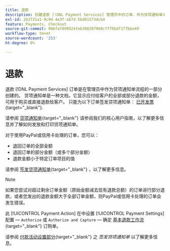 ```yaml
---
title: 退款
description: 创建退款 [!DNL Payment Services] 管理员中的订单，作为贷项通知单流程的一部分。
exl-id: 2b3721a1-9c9d-4e3f-ab7d-5bd61573dcb4
feature: Payments, Checkout
source-git-commit: 90bfa7099924feb308397960cff76bdf177bbe49
workflow-type: tm+mt
source-wordcount: '253'
ht-degree: 0%

---
```


# 退款

退款 [!DNL Payment Services] 订单是在管理员中作为贷项通知单流程的一部分创建的。 贷项通知单是一种文档，它显示应付给客户的全部或部分退款的金额，可用于购买或直接退款给客户。 只能为以下订单签发贷项通知单： [已开发票](https://docs.magento.com/user-guide/sales/invoice-create.html){target="_blank"}.

请参阅 [贷项通知单](https://docs.magento.com/user-guide/sales/credit-memos.html){target="_blank"} 请参阅我们的核心用户指南，以了解更多信息并了解如何发放和打印贷项通知单。

对于使用PayPal或信用卡处理的订单，您可以：

* 退回订单的全部金额
* 退回订单的部分金额（或多个部分金额）
* 退款金额小于特定订单项目的值

请参阅 [签发贷项通知单](https://docs.magento.com/user-guide/sales/credit-memo-create.html){target="_blank"} ，以了解更多信息。

>[!NOTE]
>
>如果您尝试对超过剩余订单金额（原始金额减去现有退款总额）的订单进行部分退款，或者您发出的退款金额大于全部订单金额，则PayPal或信用卡处理的订单会发生错误。

此 [!UICONTROL Payment Action] 在中设置 [!UICONTROL Payment Settings] 配置 —  `Authorize` 或 `Authorize and Capture` — 确定 [基本退款工作流](https://docs.magento.com/user-guide/sales/credit-memos.html#refund-workflow){target="_blank"} 订购单。

请参阅 [付款活动设置部分](https://docs.magento.com/user-guide/sales/credit-memo-create.html#payment-action-setting){target="_blank"} 之 _签发贷项通知单_ 以了解更多信息。
